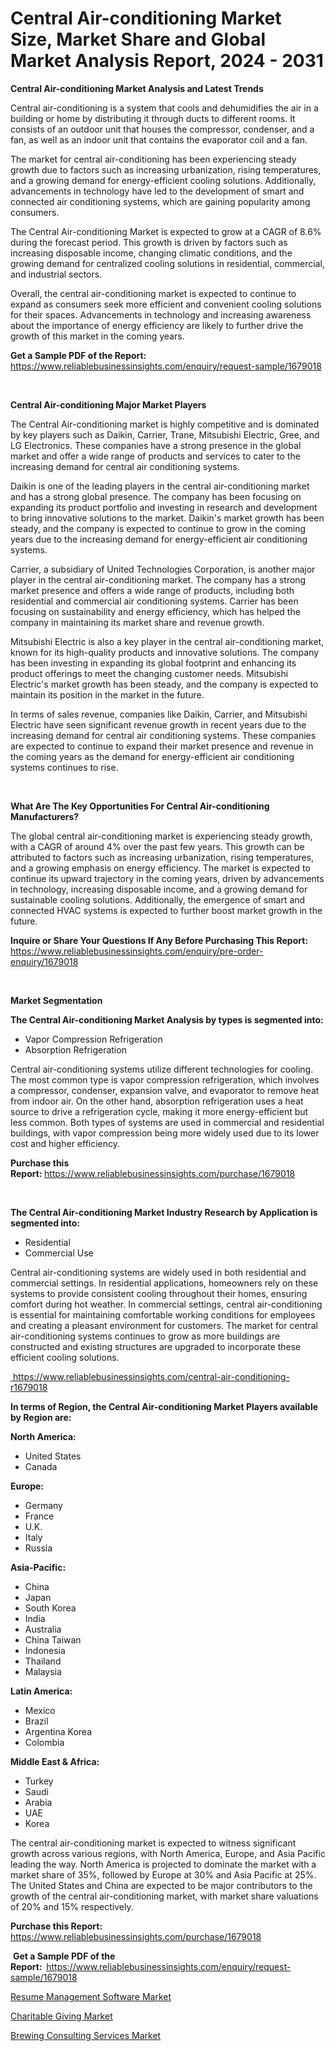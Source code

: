 <p><h1>Central Air-conditioning Market Size, Market Share and Global Market Analysis Report, 2024 - 2031</h1></p><p><strong>Central Air-conditioning Market Analysis and Latest Trends</strong></p>
<p><p>Central air-conditioning is a system that cools and dehumidifies the air in a building or home by distributing it through ducts to different rooms. It consists of an outdoor unit that houses the compressor, condenser, and a fan, as well as an indoor unit that contains the evaporator coil and a fan.</p><p>The market for central air-conditioning has been experiencing steady growth due to factors such as increasing urbanization, rising temperatures, and a growing demand for energy-efficient cooling solutions. Additionally, advancements in technology have led to the development of smart and connected air conditioning systems, which are gaining popularity among consumers.</p><p>The Central Air-conditioning Market is expected to grow at a CAGR of 8.6% during the forecast period. This growth is driven by factors such as increasing disposable income, changing climatic conditions, and the growing demand for centralized cooling solutions in residential, commercial, and industrial sectors.</p><p>Overall, the central air-conditioning market is expected to continue to expand as consumers seek more efficient and convenient cooling solutions for their spaces. Advancements in technology and increasing awareness about the importance of energy efficiency are likely to further drive the growth of this market in the coming years.</p></p>
<p><strong>Get a Sample PDF of the Report:&nbsp;</strong> <a href="https://www.reliablebusinessinsights.com/enquiry/request-sample/1679018">https://www.reliablebusinessinsights.com/enquiry/request-sample/1679018</a></p>
<p>&nbsp;</p>
<p><strong>Central Air-conditioning Major Market Players</strong></p>
<p><p>The Central Air-conditioning market is highly competitive and is dominated by key players such as Daikin, Carrier, Trane, Mitsubishi Electric, Gree, and LG Electronics. These companies have a strong presence in the global market and offer a wide range of products and services to cater to the increasing demand for central air conditioning systems.</p><p>Daikin is one of the leading players in the central air-conditioning market and has a strong global presence. The company has been focusing on expanding its product portfolio and investing in research and development to bring innovative solutions to the market. Daikin's market growth has been steady, and the company is expected to continue to grow in the coming years due to the increasing demand for energy-efficient air conditioning systems.</p><p>Carrier, a subsidiary of United Technologies Corporation, is another major player in the central air-conditioning market. The company has a strong market presence and offers a wide range of products, including both residential and commercial air conditioning systems. Carrier has been focusing on sustainability and energy efficiency, which has helped the company in maintaining its market share and revenue growth.</p><p>Mitsubishi Electric is also a key player in the central air-conditioning market, known for its high-quality products and innovative solutions. The company has been investing in expanding its global footprint and enhancing its product offerings to meet the changing customer needs. Mitsubishi Electric's market growth has been steady, and the company is expected to maintain its position in the market in the future.</p><p>In terms of sales revenue, companies like Daikin, Carrier, and Mitsubishi Electric have seen significant revenue growth in recent years due to the increasing demand for central air conditioning systems. These companies are expected to continue to expand their market presence and revenue in the coming years as the demand for energy-efficient air conditioning systems continues to rise.</p></p>
<p>&nbsp;</p>
<p><strong>What Are The Key Opportunities For Central Air-conditioning Manufacturers?</strong></p>
<p><p>The global central air-conditioning market is experiencing steady growth, with a CAGR of around 4% over the past few years. This growth can be attributed to factors such as increasing urbanization, rising temperatures, and a growing emphasis on energy efficiency. The market is expected to continue its upward trajectory in the coming years, driven by advancements in technology, increasing disposable income, and a growing demand for sustainable cooling solutions. Additionally, the emergence of smart and connected HVAC systems is expected to further boost market growth in the future.</p></p>
<p><strong>Inquire or Share Your Questions If Any Before Purchasing This Report:</strong> <a href="https://www.reliablebusinessinsights.com/enquiry/pre-order-enquiry/1679018">https://www.reliablebusinessinsights.com/enquiry/pre-order-enquiry/1679018</a></p>
<p>&nbsp;</p>
<p><strong>Market Segmentation</strong></p>
<p><strong>The Central Air-conditioning Market Analysis by types is segmented into:</strong></p>
<p><ul><li>Vapor Compression Refrigeration</li><li>Absorption Refrigeration</li></ul></p>
<p><p>Central air-conditioning systems utilize different technologies for cooling. The most common type is vapor compression refrigeration, which involves a compressor, condenser, expansion valve, and evaporator to remove heat from indoor air. On the other hand, absorption refrigeration uses a heat source to drive a refrigeration cycle, making it more energy-efficient but less common. Both types of systems are used in commercial and residential buildings, with vapor compression being more widely used due to its lower cost and higher efficiency.</p></p>
<p><strong>Purchase this Report:&nbsp;</strong><a href="https://www.reliablebusinessinsights.com/purchase/1679018">https://www.reliablebusinessinsights.com/purchase/1679018</a></p>
<p>&nbsp;</p>
<p><strong>The Central Air-conditioning Market Industry Research by Application is segmented into:</strong></p>
<p><ul><li>Residential</li><li>Commercial Use</li></ul></p>
<p><p>Central air-conditioning systems are widely used in both residential and commercial settings. In residential applications, homeowners rely on these systems to provide consistent cooling throughout their homes, ensuring comfort during hot weather. In commercial settings, central air-conditioning is essential for maintaining comfortable working conditions for employees and creating a pleasant environment for customers. The market for central air-conditioning systems continues to grow as more buildings are constructed and existing structures are upgraded to incorporate these efficient cooling solutions.</p></p>
<p><a href="https://www.reliablebusinessinsights.com/central-air-conditioning-r1679018">&nbsp;https://www.reliablebusinessinsights.com/central-air-conditioning-r1679018</a></p>
<p><strong>In terms of Region, the Central Air-conditioning Market Players available by Region are:</strong></p>
<p>
    <p> <strong> North America: </strong>
        <ul>
            <li>United States</li>
            <li>Canada</li>
        </ul>
        </p> 
    <p> <strong> Europe: </strong>
        <ul>
            <li>Germany</li>
            <li>France</li>
            <li>U.K.</li>
            <li>Italy</li>
            <li>Russia</li>
        </ul>
        </p> 
    <p> <strong> Asia-Pacific: </strong>
        <ul>
            <li>China</li>
            <li>Japan</li>
            <li>South Korea</li>
            <li>India</li>
            <li>Australia</li>
            <li>China Taiwan</li>
            <li>Indonesia</li>
            <li>Thailand</li>
            <li>Malaysia</li>
        </ul>
        </p> 
    <p> <strong> Latin America: </strong>
        <ul>
            <li>Mexico</li>
            <li>Brazil</li>
            <li>Argentina Korea</li>
            <li>Colombia</li>
        </ul>
        </p> 
    <p> <strong> Middle East & Africa: </strong>
        <ul>
            <li>Turkey</li>
            <li>Saudi</li>
            <li>Arabia</li>
            <li>UAE</li>
            <li>Korea</li>
        </ul>
    </p>
    </p>
<p><p>The central air-conditioning market is expected to witness significant growth across various regions, with North America, Europe, and Asia Pacific leading the way. North America is projected to dominate the market with a market share of 35%, followed by Europe at 30% and Asia Pacific at 25%. The United States and China are expected to be major contributors to the growth of the central air-conditioning market, with market share valuations of 20% and 15% respectively.</p></p>
<p><strong>Purchase this Report: </strong><a href="https://www.reliablebusinessinsights.com/purchase/1679018">https://www.reliablebusinessinsights.com/purchase/1679018</a></p>
<p>&nbsp;<strong>Get a Sample PDF of the Report:&nbsp;&nbsp;</strong><a href="https://www.reliablebusinessinsights.com/enquiry/request-sample/1679018">https://www.reliablebusinessinsights.com/enquiry/request-sample/1679018</a></p>
<p><strong></strong></p>
<p><p><a href="https://www.linkedin.com/pulse/resume-management-softwarenbspmarket-focuses-market-share-size-zehue">Resume Management Software Market</a></p><p><a href="https://www.linkedin.com/pulse/charitable-giving-market-trends-forecast-competitive-analysis-glute">Charitable Giving Market</a></p><p><a href="https://www.linkedin.com/pulse/decoding-brewing-consulting-services-market-metrics-share-trends-2jyue">Brewing Consulting Services Market</a></p></p>